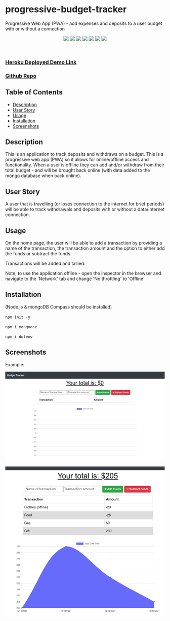 # progressive-budget-tracker
Progressive Web App (PWA) - add expenses and deposits to a user budget with or without a connection

<p align="center">
 <img src="https://img.shields.io/github/repo-size/ssharp0/progressive-budget-tracker">
 <img src="https://img.shields.io/badge/Javascript-yellow">
 <img src="https://img.shields.io/badge/-node.js-green">
 <img src="https://img.shields.io/badge/-mongoDB-purple">
 <img src="https://img.shields.io/badge/-express npm-brown">
 <img src="https://img.shields.io/badge/-mongoose npm-blue">
 <img src="https://img.shields.io/badge/-dotenv npm-grey">
</p>


<br>

### [Heroku Deployed Demo Link]()

### [Github Repo](https://github.com/ssharp0/exercise-fitness-tracker)


## Table of Contents

- [Description](#description)
- [User Story](#user-story)
- [Usage](#usage)
- [Installation](#installation)
- [Screenshots](#screenshots)

## Description

This is an application to track deposits and withdraws on a budget. This is a progressive web app (PWA) so it allows for online/offline access and functionality. When a user is offline they can add and/or withdraw from their total budget - and will be brought back online (with data added to the mongo database when back online). 


## User Story

A user that is travelling (or loses connection to the internet for brief periods) will be able to track withdrawals and deposits with or without a data/internet connection.

## Usage

On the home page, the user will be able to add a transaction by providing a name of the transaction, the transaction amount and the option to either add the funds or subtract the funds. 

Transactions will be added and tallied. 

Note, to use the application offline - open the inspector in the browser and navigate to the 'Network' tab and change 'No throttling' to 'Offline'

## Installation

(Node.js & mongoDB Compass should be installed)

`npm init -y`

`npm i mongoose`

`npm i dotenv`

## Screenshots

Example: 

<kbd>

![](/public/assets/img/budget.png)

![](/public/assets/img/transactions.png)

</kbd>